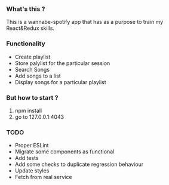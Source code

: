 ### What's this ?
This is a wannabe-spotify app that has as a purpose to train my React&Redux skills.

### Functionality
- Create playlist
- Store palylist for the particular session
- Search Songs
- Add songs to a list
- Display songs for a particular playlist

### But how to start ?
1. npm install
2. go to 127.0.0.1:4043

### TODO
- Proper ESLint
- Migrate some components as functional
- Add tests
- Add some checks to duplicate regression behaviour
- Update styles
- Fetch from real service
 
